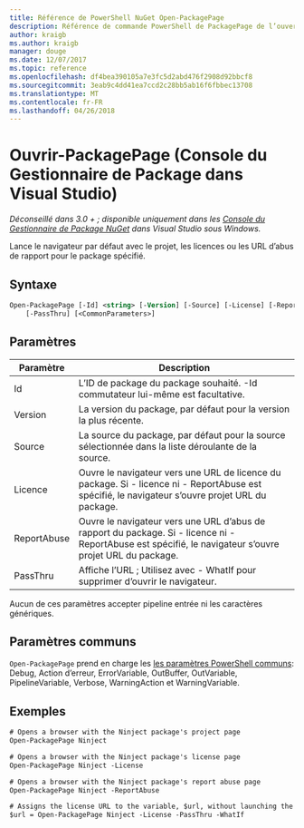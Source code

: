 ```yaml
---
title: Référence de PowerShell NuGet Open-PackagePage
description: Référence de commande PowerShell de PackagePage de l’ouverture de la Console du Gestionnaire de Package NuGet dans Visual Studio.
author: kraigb
ms.author: kraigb
manager: douge
ms.date: 12/07/2017
ms.topic: reference
ms.openlocfilehash: df4bea390105a7e3fc5d2abd476f2908d92bbcf8
ms.sourcegitcommit: 3eab9c4dd41ea7ccd2c28bb5ab16f6fbbec13708
ms.translationtype: MT
ms.contentlocale: fr-FR
ms.lasthandoff: 04/26/2018
---
```

# <a name="open-packagepage-package-manager-console-in-visual-studio"></a>Ouvrir-PackagePage (Console du Gestionnaire de Package dans Visual Studio)

*Déconseillé dans 3.0 + ; disponible uniquement dans les [Console du Gestionnaire de Package NuGet](package-manager-console.md) dans Visual Studio sous Windows.*

Lance le navigateur par défaut avec le projet, les licences ou les URL d’abus de rapport pour le package spécifié.

## <a name="syntax"></a>Syntaxe

```ps
Open-PackagePage [-Id] <string> [-Version] [-Source] [-License] [-ReportAbuse]
    [-PassThru] [<CommonParameters>]
```

## <a name="parameters"></a>Paramètres

| Paramètre | Description |
| --- | --- |
| Id | L’ID de package du package souhaité. -Id commutateur lui-même est facultative. |
| Version | La version du package, par défaut pour la version la plus récente. |
| Source | La source du package, par défaut pour la source sélectionnée dans la liste déroulante de la source. |
| Licence | Ouvre le navigateur vers une URL de licence du package. Si - licence ni - ReportAbuse est spécifié, le navigateur s’ouvre projet URL du package. |
| ReportAbuse | Ouvre le navigateur vers une URL d’abus de rapport du package. Si - licence ni - ReportAbuse est spécifié, le navigateur s’ouvre projet URL du package. |
| PassThru | Affiche l’URL ; Utilisez avec - WhatIf pour supprimer d’ouvrir le navigateur. |

Aucun de ces paramètres accepter pipeline entrée ni les caractères génériques.

## <a name="common-parameters"></a>Paramètres communs

`Open-PackagePage` prend en charge les [les paramètres PowerShell communs](http://go.microsoft.com/fwlink/?LinkID=113216): Debug, Action d’erreur, ErrorVariable, OutBuffer, OutVariable, PipelineVariable, Verbose, WarningAction et WarningVariable.

## <a name="examples"></a>Exemples

```ps
# Opens a browser with the Ninject package's project page
Open-PackagePage Ninject

# Opens a browser with the Ninject package's license page
Open-PackagePage Ninject -License

# Opens a browser with the Ninject package's report abuse page  
Open-PackagePage Ninject -ReportAbuse

# Assigns the license URL to the variable, $url, without launching the browser
$url = Open-PackagePage Ninject -License -PassThru -WhatIf
```
